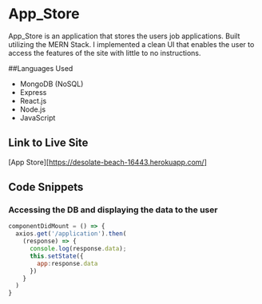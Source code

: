 # App_Store

App_Store is an application that stores the users job applications. Built utilizing the MERN Stack. I implemented a clean UI that enables the user to access the features of the site with little to no instructions.

##Languages Used
- MongoDB (NoSQL)
- Express
- React.js
- Node.js
- JavaScript

## Link to Live Site
[App Store][https://desolate-beach-16443.herokuapp.com/]

## Code Snippets
### Accessing the DB and displaying the data to the user
```JavaScript
componentDidMount = () => {
  axios.get('/application').then(
    (response) => {
      console.log(response.data);
      this.setState({
        app:response.data
      })
    }
  )
}
```
